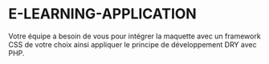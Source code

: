 # E-LEARNING-APPLICATION
Votre équipe a besoin de vous pour intégrer la maquette avec un framework CSS de votre choix ainsi appliquer le principe de développement DRY avec PHP.
